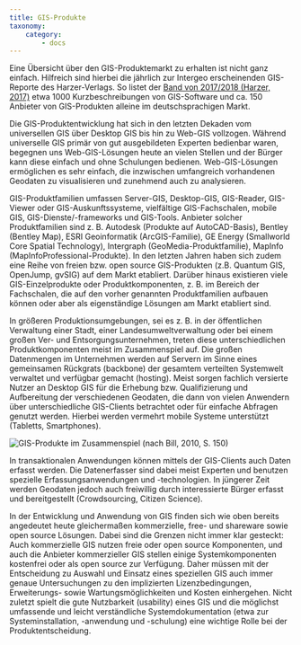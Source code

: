 ```yaml
---
title: GIS-Produkte
taxonomy:
    category:
        - docs
---
```

Eine Übersicht über den GIS-Produktemarkt zu erhalten ist nicht ganz einfach. Hilfreich sind hierbei die jährlich zur Intergeo erscheinenden GIS-Reporte des Harzer-Verlags. So listet der [Band von 2017/2018 (Harzer, 2017)](http://https//www.geobranchen.de/images/produkte/GR1718_komplett_19092017_ver01.pdf) etwa 1000 Kurzbeschreibungen von GIS-Software und ca. 150 Anbieter von GIS-Produkten alleine im deutschsprachigen Markt.

Die GIS-Produktentwicklung hat sich in den letzten Dekaden vom universellen GIS über Desktop GIS bis hin zu Web-GIS vollzogen. Während universelle GIS primär von gut ausgebildeten Experten bedienbar waren, begegnen uns Web-GIS-Lösungen heute an vielen Stellen und der Bürger kann diese einfach und ohne Schulungen bedienen. Web-GIS-Lösungen ermöglichen es sehr einfach, die inzwischen umfangreich vorhandenen Geodaten zu visualisieren und zunehmend auch zu analysieren.

GIS-Produktfamilien umfassen Server-GIS, Desktop-GIS, GIS-Reader, GIS-Viewer oder GIS-Auskunftssysteme, vielfältige GIS-Fachschalen, mobile GIS, GIS-Dienste/-frameworks und GIS-Tools. Anbieter solcher Produktfamilien sind z. B. Autodesk (Produkte auf AutoCAD-Basis), Bentley (Bentley Map), ESRI Geoinformatik (ArcGIS-Familie), GE Energy (Smallworld Core Spatial Technology), Intergraph (GeoMedia-Produktfamilie), MapInfo (MapInfoProfessional-Produkte). In den letzten Jahren haben sich zudem eine Reihe von freien bzw. open source GIS-Produkten (z.B. Quantum GIS, OpenJump, gvSIG) auf dem Markt etabliert. Darüber hinaus existieren  viele GIS-Einzelprodukte oder Produktkomponenten, z. B. im Bereich der Fachschalen, die  auf den vorher genannten Produktfamilien aufbauen können oder aber als eigenständige Lösungen am Markt etabliert sind.

In größeren Produktionsumgebungen, sei es z. B. in der öffentlichen Verwaltung einer Stadt, einer Landesumweltverwaltung oder bei einem großen Ver- und Entsorgungsunternehmen, treten diese unterschiedlichen Produktkomponenten meist im Zusammenspiel auf. Die großen Datenmengen im Unternehmen werden auf Servern im Sinne eines gemeinsamen Rückgrats (backbone) der gesamtem verteilten Systemwelt verwaltet und verfügbar gemacht (hosting). Meist sorgen fachlich versierte Nutzer an Desktop GIS für die Erhebung bzw. Qualifizierung und Aufbereitung der verschiedenen Geodaten, die dann von vielen Anwendern über unterschiedliche GIS-Clients betrachtet oder für einfache Abfragen genutzt werden. Hierbei werden vermehrt mobile Systeme unterstützt (Tabletts, Smartphones).

![](GIS22.png?classes=caption "GIS-Produkte im Zusammenspiel (nach Bill, 2010, S. 150)")

In transaktionalen Anwendungen können mittels der GIS-Clients auch Daten erfasst werden. Die Datenerfasser sind dabei meist Experten und benutzen spezielle Erfassungsanwendungen und -technologien. In jüngerer Zeit werden Geodaten jedoch auch freiwillig durch interessierte Bürger erfasst und bereitgestellt (Crowdsourcing, Citizen Science).

In der Entwicklung und Anwendung von GIS finden sich wie oben bereits angedeutet heute gleichermaßen kommerzielle, free- und shareware sowie open source Lösungen. Dabei sind die Grenzen nicht immer klar gesteckt: Auch kommerzielle GIS nutzen freie oder open source Komponenten, und auch die Anbieter kommerzieller GIS stellen einige Systemkomponenten kostenfrei oder als open source zur Verfügung. Daher müssen mit der Entscheidung zu Auswahl und Einsatz eines speziellen GIS auch immer genaue Untersuchungen zu den implizierten Lizenzbedingungen, Erweiterungs- sowie Wartungsmöglichkeiten und Kosten einhergehen. Nicht zuletzt spielt die gute Nutzbarkeit (usability) eines GIS und die möglichst umfassende und leicht verständliche Systemdokumentation (etwa zur Systeminstallation, -anwendung und  -schulung) eine wichtige Rolle bei der Produktentscheidung.
